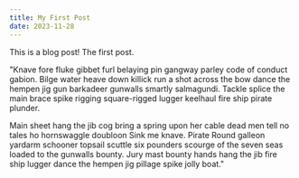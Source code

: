 ```yaml
---
title: My First Post
date: 2023-11-28
---
```


This is a blog post! The first post.

"Knave fore fluke gibbet furl belaying pin gangway parley code of conduct gabion. Bilge water heave down killick run a shot across the bow dance the hempen jig gun barkadeer gunwalls smartly salmagundi. Tackle splice the main brace spike rigging square-rigged lugger keelhaul fire ship pirate plunder.

Main sheet hang the jib cog bring a spring upon her cable dead men tell no tales ho hornswaggle doubloon Sink me knave. Pirate Round galleon yardarm schooner topsail scuttle six pounders scourge of the seven seas loaded to the gunwalls bounty. Jury mast bounty hands hang the jib fire ship lugger dance the hempen jig pillage spike jolly boat."
